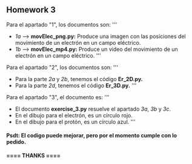 ## **Homework 3**

Para el apartado "1", los documentos son:
'''
- *1a* --> **movElec_png.py:** Produce una imagen con las posiciones del movimiento de un electrón en un campo eléctrico.
- *1b* --> **movElec_mp4.py:** Produce un video del movimiento de un electrón en un campo eléctrico.
'''

Para el apartado "2", los documentos son:
'''
- Para la parte *2a* y *2b*, tenemos el código **Er_2D.py.**
- Para la parte *2d*, tenemos el código **Er_3D.py.**
'''

Para el apartado "3", el documento es:
'''
- El documento **exercise_3.py** resuelve el apartado *3a*, *3b* y *3c*.
- En el dibujo para el electrón, es un círculo rojo.
- En el dibujo para el protón, es un círculo azul.
'''


#### Psdt: El codigo puede mejorar, pero por el momento cumple con lo pedido.

**==== THANKS ====**
